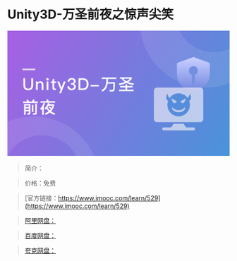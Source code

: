 # Unity3D-万圣前夜之惊声尖笑

![img](../../assets/5fe442ec000128c005400304.jpg)

> 简介：

> 价格：免费

> [官方链接：https://www.imooc.com/learn/529](https://www.imooc.com/learn/529)

> [阿里网盘：]()

> [百度网盘：]()

> [夸克网盘：]()
